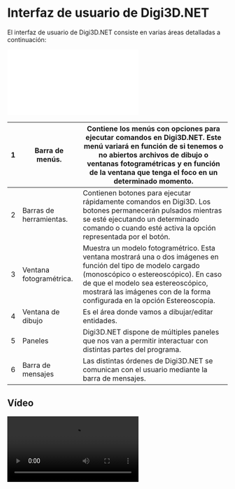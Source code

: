 # Interfaz de usuario de Digi3D.NET

El interfaz de usuario de Digi3D.NET consiste en varias áreas detalladas a continuación:

![Interfaz de usuario de Digi3D.NET](/digi3d-net/primeros-pasos/comenzando-a-utilizar-digi3d.net/interfaz-usuario.md)

| 1 | Barra de menús.         | Contiene los menús con opciones para ejecutar comandos en Digi3D.NET. Este menú variará en función de si tenemos o no abiertos archivos de dibujo o ventanas fotogramétricas y en función de la ventana que tenga el foco en un determinado momento.                        |
| - | ----------------------- | --------------------------------------------------------------------------------------------------------------------------------------------------------------------------------------------------------------------------------------------------------------------------- |
| 2 | Barras de herramientas. | Contienen botones para ejecutar rápidamente comandos en Digi3D. Los botones permanecerán pulsados mientras se esté ejecutando un determinado comando o cuando esté activa la opción representada por el botón.                                                              |
| 3 | Ventana fotogramétrica. | Muestra un modelo fotogramétrico. Esta ventana mostrará una o dos imágenes en función del tipo de modelo cargado (monoscópico o estereoscópico). En caso de que el modelo sea estereoscópico, mostrará las imágenes con de la forma configurada en la opción Estereoscopía. |
| 4 | Ventana de dibujo       | Es el área donde vamos a dibujar/editar entidades.                                                                                                                                                                                                                          |
| 5 | Paneles                 | Digi3D.NET dispone de múltiples paneles que nos van a permitir interactuar con distintas partes del programa.                                                                                                                                                               |
| 6 | Barra de mensajes       | Las distintas órdenes de Digi3D.NET se comunican con el usuario mediante la barra de mensajes.                                                                                                                                                                              |

## Vídeo

<video controls><source src="https://digi21.blob.core.windows.net/videos-ayuda/Introduccion%20al%20interfaz%20de%20usuario%20de%20Digi3D.mp4" type="video/mp4"></video>
